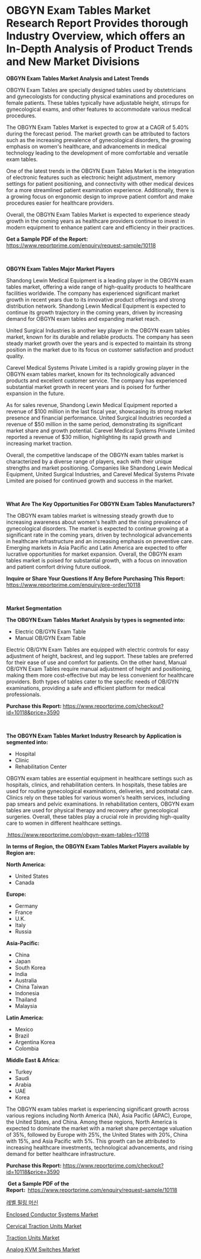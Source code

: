 <p><h1>OBGYN Exam Tables Market Research Report Provides thorough Industry Overview, which offers an In-Depth Analysis of Product Trends and New Market Divisions</h1></p><p><strong>OBGYN Exam Tables Market Analysis and Latest Trends</strong></p>
<p><p>OBGYN Exam Tables are specially designed tables used by obstetricians and gynecologists for conducting physical examinations and procedures on female patients. These tables typically have adjustable height, stirrups for gynecological exams, and other features to accommodate various medical procedures.</p><p>The OBGYN Exam Tables Market is expected to grow at a CAGR of 5.40% during the forecast period. The market growth can be attributed to factors such as the increasing prevalence of gynecological disorders, the growing emphasis on women's healthcare, and advancements in medical technology leading to the development of more comfortable and versatile exam tables.</p><p>One of the latest trends in the OBGYN Exam Tables Market is the integration of electronic features such as electronic height adjustment, memory settings for patient positioning, and connectivity with other medical devices for a more streamlined patient examination experience. Additionally, there is a growing focus on ergonomic design to improve patient comfort and make procedures easier for healthcare providers.</p><p>Overall, the OBGYN Exam Tables Market is expected to experience steady growth in the coming years as healthcare providers continue to invest in modern equipment to enhance patient care and efficiency in their practices.</p></p>
<p><strong>Get a Sample PDF of the Report:&nbsp;</strong> <a href="https://www.reportprime.com/enquiry/request-sample/10118">https://www.reportprime.com/enquiry/request-sample/10118</a></p>
<p>&nbsp;</p>
<p><strong>OBGYN Exam Tables Major Market Players</strong></p>
<p><p>Shandong Lewin Medical Equipment is a leading player in the OBGYN exam tables market, offering a wide range of high-quality products to healthcare facilities worldwide. The company has experienced significant market growth in recent years due to its innovative product offerings and strong distribution network. Shandong Lewin Medical Equipment is expected to continue its growth trajectory in the coming years, driven by increasing demand for OBGYN exam tables and expanding market reach.</p><p>United Surgical Industries is another key player in the OBGYN exam tables market, known for its durable and reliable products. The company has seen steady market growth over the years and is expected to maintain its strong position in the market due to its focus on customer satisfaction and product quality.</p><p>Carevel Medical Systems Private Limited is a rapidly growing player in the OBGYN exam tables market, known for its technologically advanced products and excellent customer service. The company has experienced substantial market growth in recent years and is poised for further expansion in the future.</p><p>As for sales revenue, Shandong Lewin Medical Equipment reported a revenue of $100 million in the last fiscal year, showcasing its strong market presence and financial performance. United Surgical Industries recorded a revenue of $50 million in the same period, demonstrating its significant market share and growth potential. Carevel Medical Systems Private Limited reported a revenue of $30 million, highlighting its rapid growth and increasing market traction.</p><p>Overall, the competitive landscape of the OBGYN exam tables market is characterized by a diverse range of players, each with their unique strengths and market positioning. Companies like Shandong Lewin Medical Equipment, United Surgical Industries, and Carevel Medical Systems Private Limited are poised for continued growth and success in the market.</p></p>
<p>&nbsp;</p>
<p><strong>What Are The Key Opportunities For OBGYN Exam Tables Manufacturers?</strong></p>
<p><p>The OBGYN exam tables market is witnessing steady growth due to increasing awareness about women's health and the rising prevalence of gynecological disorders. The market is expected to continue growing at a significant rate in the coming years, driven by technological advancements in healthcare infrastructure and an increasing emphasis on preventive care. Emerging markets in Asia Pacific and Latin America are expected to offer lucrative opportunities for market expansion. Overall, the OBGYN exam tables market is poised for substantial growth, with a focus on innovation and patient comfort driving future outlook.</p></p>
<p><strong>Inquire or Share Your Questions If Any Before Purchasing This Report:</strong> <a href="https://www.reportprime.com/enquiry/pre-order/10118">https://www.reportprime.com/enquiry/pre-order/10118</a></p>
<p>&nbsp;</p>
<p><strong>Market Segmentation</strong></p>
<p><strong>The OBGYN Exam Tables Market Analysis by types is segmented into:</strong></p>
<p><ul><li>Electric OB/GYN Exam Table</li><li>Manual OB/GYN Exam Table</li></ul></p>
<p><p>Electric OB/GYN Exam Tables are equipped with electric controls for easy adjustment of height, backrest, and leg support. These tables are preferred for their ease of use and comfort for patients. On the other hand, Manual OB/GYN Exam Tables require manual adjustment of height and positioning, making them more cost-effective but may be less convenient for healthcare providers. Both types of tables cater to the specific needs of OB/GYN examinations, providing a safe and efficient platform for medical professionals.</p></p>
<p><strong>Purchase this Report:&nbsp;</strong><a href="https://www.reportprime.com/checkout?id=10118&price=3590">https://www.reportprime.com/checkout?id=10118&price=3590</a></p>
<p>&nbsp;</p>
<p><strong>The OBGYN Exam Tables Market Industry Research by Application is segmented into:</strong></p>
<p><ul><li>Hospital</li><li>Clinic</li><li>Rehabilitation Center</li></ul></p>
<p><p>OBGYN exam tables are essential equipment in healthcare settings such as hospitals, clinics, and rehabilitation centers. In hospitals, these tables are used for routine gynecological examinations, deliveries, and postnatal care. Clinics rely on these tables for various women's health services, including pap smears and pelvic examinations. In rehabilitation centers, OBGYN exam tables are used for physical therapy and recovery after gynecological surgeries. Overall, these tables play a crucial role in providing high-quality care to women in different healthcare settings.</p></p>
<p><a href="https://www.reportprime.com/obgyn-exam-tables-r10118">&nbsp;https://www.reportprime.com/obgyn-exam-tables-r10118</a></p>
<p><strong>In terms of Region, the OBGYN Exam Tables Market Players available by Region are:</strong></p>
<p>
    <p> <strong> North America: </strong>
        <ul>
            <li>United States</li>
            <li>Canada</li>
        </ul>
        </p> 
    <p> <strong> Europe: </strong>
        <ul>
            <li>Germany</li>
            <li>France</li>
            <li>U.K.</li>
            <li>Italy</li>
            <li>Russia</li>
        </ul>
        </p> 
    <p> <strong> Asia-Pacific: </strong>
        <ul>
            <li>China</li>
            <li>Japan</li>
            <li>South Korea</li>
            <li>India</li>
            <li>Australia</li>
            <li>China Taiwan</li>
            <li>Indonesia</li>
            <li>Thailand</li>
            <li>Malaysia</li>
        </ul>
        </p> 
    <p> <strong> Latin America: </strong>
        <ul>
            <li>Mexico</li>
            <li>Brazil</li>
            <li>Argentina Korea</li>
            <li>Colombia</li>
        </ul>
        </p> 
    <p> <strong> Middle East & Africa: </strong>
        <ul>
            <li>Turkey</li>
            <li>Saudi</li>
            <li>Arabia</li>
            <li>UAE</li>
            <li>Korea</li>
        </ul>
    </p>
    </p>
<p><p>The OBGYN exam tables market is experiencing significant growth across various regions including North America (NA), Asia Pacific (APAC), Europe, the United States, and China. Among these regions, North America is expected to dominate the market with a market share percentage valuation of 35%, followed by Europe with 25%, the United States with 20%, China with 15%, and Asia Pacific with 5%. This growth can be attributed to increasing healthcare investments, technological advancements, and rising demand for better healthcare infrastructure.</p></p>
<p><strong>Purchase this Report: </strong><a href="https://www.reportprime.com/checkout?id=10118&price=3590">https://www.reportprime.com/checkout?id=10118&price=3590</a></p>
<p>&nbsp;<strong>Get a Sample PDF of the Report:&nbsp;&nbsp;</strong><a href="https://www.reportprime.com/enquiry/request-sample/10118">https://www.reportprime.com/enquiry/request-sample/10118</a></p>
<p><strong></strong></p>
<p><p><a href="https://github.com/LanceOlsotn8978/Market-Research-Report-List-1/blob/main/709441321689.md">레벨 필링 머신</a></p><p><a href="https://view.publitas.com/reportprime-1/enclosed-conductor-systems-market-size-market-outlook-and-market-forecast-2024-to-2031/">Enclosed Conductor Systems Market</a></p><p><a href="https://github.com/nicoletavirag/Market-Research-Report-List-2/blob/main/cervical-traction-units-market.md">Cervical Traction Units Market</a></p><p><a href="https://github.com/redneck06/Market-Research-Report-List-2/blob/main/traction-units-market.md">Traction Units Market</a></p><p><a href="https://military-diascia-e68.notion.site/Analog-KVM-Switches-Market-Analysis-and-Sze-Forecasted-for-period-from-2024-to-2031-da9f2878db9749ec98b3406e7fcea0a8">Analog KVM Switches Market</a></p></p>